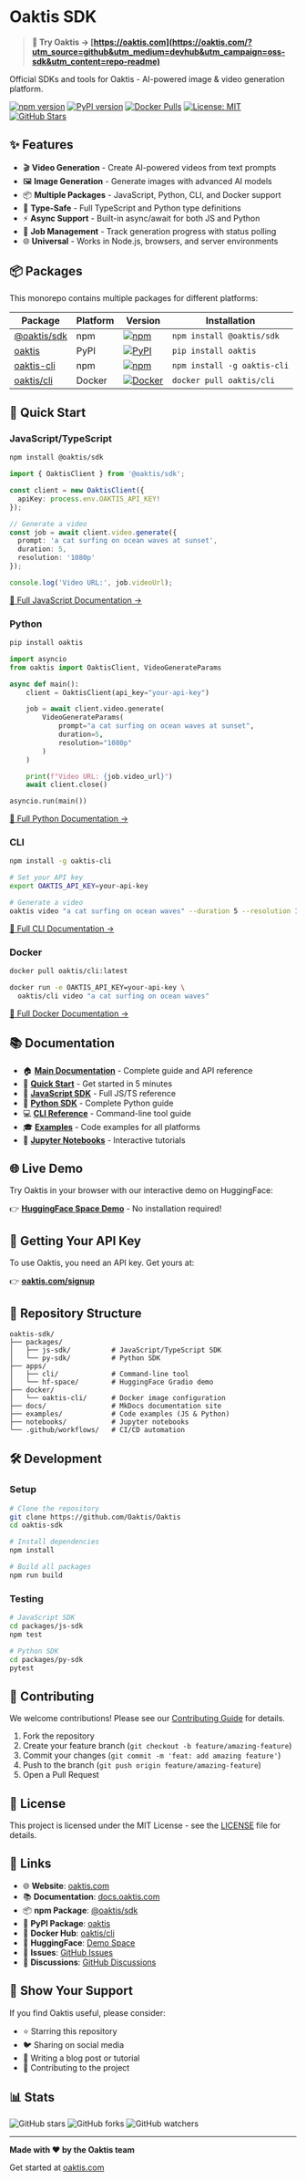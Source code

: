# Oaktis SDK

> **🔗 Try Oaktis → [https://oaktis.com](https://oaktis.com/?utm_source=github&utm_medium=devhub&utm_campaign=oss-sdk&utm_content=repo-readme)**

Official SDKs and tools for Oaktis - AI-powered image & video generation platform.

[![npm version](https://img.shields.io/npm/v/@oaktis/sdk)](https://www.npmjs.com/package/@oaktis/sdk)
[![PyPI version](https://img.shields.io/pypi/v/oaktis)](https://pypi.org/project/oaktis/)
[![Docker Pulls](https://img.shields.io/docker/pulls/oaktis/cli)](https://hub.docker.com/r/oaktis/cli)
[![License: MIT](https://img.shields.io/badge/License-MIT-blue.svg)](LICENSE)
[![GitHub Stars](https://img.shields.io/github/stars/oaktis/oaktis-sdk?style=social)](https://github.com/Oaktis/Oaktis)

## ✨ Features

- 🎬 **Video Generation** - Create AI-powered videos from text prompts
- 🖼️ **Image Generation** - Generate images with advanced AI models
- 📦 **Multiple Packages** - JavaScript, Python, CLI, and Docker support
- 📝 **Type-Safe** - Full TypeScript and Python type definitions
- ⚡ **Async Support** - Built-in async/await for both JS and Python
- 🔄 **Job Management** - Track generation progress with status polling
- 🌐 **Universal** - Works in Node.js, browsers, and server environments

## 📦 Packages

This monorepo contains multiple packages for different platforms:

| Package | Platform | Version | Installation |
|---------|----------|---------|--------------|
| [@oaktis/sdk](https://www.npmjs.com/package/@oaktis/sdk) | npm | [![npm](https://img.shields.io/npm/v/@oaktis/sdk)](https://www.npmjs.com/package/@oaktis/sdk) | `npm install @oaktis/sdk` |
| [oaktis](https://pypi.org/project/oaktis/) | PyPI | [![PyPI](https://img.shields.io/pypi/v/oaktis)](https://pypi.org/project/oaktis/) | `pip install oaktis` |
| [oaktis-cli](https://www.npmjs.com/package/oaktis-cli) | npm | [![npm](https://img.shields.io/npm/v/oaktis-cli)](https://www.npmjs.com/package/oaktis-cli) | `npm install -g oaktis-cli` |
| [oaktis/cli](https://hub.docker.com/r/oaktis/cli) | Docker | [![Docker](https://img.shields.io/docker/pulls/oaktis/cli)](https://hub.docker.com/r/oaktis/cli) | `docker pull oaktis/cli` |

## 🚀 Quick Start

### JavaScript/TypeScript

```bash
npm install @oaktis/sdk
```

```typescript
import { OaktisClient } from '@oaktis/sdk';

const client = new OaktisClient({
  apiKey: process.env.OAKTIS_API_KEY!
});

// Generate a video
const job = await client.video.generate({
  prompt: 'a cat surfing on ocean waves at sunset',
  duration: 5,
  resolution: '1080p'
});

console.log('Video URL:', job.videoUrl);
```

[📖 Full JavaScript Documentation →](packages/js-sdk/README.md)

### Python

```bash
pip install oaktis
```

```python
import asyncio
from oaktis import OaktisClient, VideoGenerateParams

async def main():
    client = OaktisClient(api_key="your-api-key")

    job = await client.video.generate(
        VideoGenerateParams(
            prompt="a cat surfing on ocean waves at sunset",
            duration=5,
            resolution="1080p"
        )
    )

    print(f"Video URL: {job.video_url}")
    await client.close()

asyncio.run(main())
```

[📖 Full Python Documentation →](packages/py-sdk/README.md)

### CLI

```bash
npm install -g oaktis-cli

# Set your API key
export OAKTIS_API_KEY=your-api-key

# Generate a video
oaktis video "a cat surfing on ocean waves" --duration 5 --resolution 1080p
```

[📖 Full CLI Documentation →](apps/cli/README.md)

### Docker

```bash
docker pull oaktis/cli:latest

docker run -e OAKTIS_API_KEY=your-api-key \
  oaktis/cli video "a cat surfing on ocean waves"
```

[📖 Full Docker Documentation →](docker/oaktis-cli/README.md)

## 📚 Documentation

- 🏠 **[Main Documentation](https://docs.oaktis.com)** - Complete guide and API reference
- 🎯 **[Quick Start](https://docs.oaktis.com/getting-started/quickstart/)** - Get started in 5 minutes
- 🔧 **[JavaScript SDK](https://docs.oaktis.com/js-sdk/overview/)** - Full JS/TS reference
- 🐍 **[Python SDK](https://docs.oaktis.com/py-sdk/overview/)** - Complete Python guide
- 💻 **[CLI Reference](https://docs.oaktis.com/cli/overview/)** - Command-line tool guide
- 🎓 **[Examples](examples/)** - Code examples for all platforms
- 📓 **[Jupyter Notebooks](notebooks/)** - Interactive tutorials

## 🌐 Live Demo

Try Oaktis in your browser with our interactive demo on HuggingFace:

👉 **[HuggingFace Space Demo](https://huggingface.co/spaces/oaktis/demo)** - No installation required!

## 🔑 Getting Your API Key

To use Oaktis, you need an API key. Get yours at:

👉 **[oaktis.com/signup](https://oaktis.com/?utm_source=github&utm_medium=devhub&utm_campaign=oss-sdk&utm_content=repo-apikey)**

## 📁 Repository Structure

```
oaktis-sdk/
├── packages/
│   ├── js-sdk/          # JavaScript/TypeScript SDK
│   └── py-sdk/          # Python SDK
├── apps/
│   ├── cli/             # Command-line tool
│   └── hf-space/        # HuggingFace Gradio demo
├── docker/
│   └── oaktis-cli/      # Docker image configuration
├── docs/                # MkDocs documentation site
├── examples/            # Code examples (JS & Python)
├── notebooks/           # Jupyter notebooks
└── .github/workflows/   # CI/CD automation
```

## 🛠️ Development

### Setup

```bash
# Clone the repository
git clone https://github.com/Oaktis/Oaktis
cd oaktis-sdk

# Install dependencies
npm install

# Build all packages
npm run build
```

### Testing

```bash
# JavaScript SDK
cd packages/js-sdk
npm test

# Python SDK
cd packages/py-sdk
pytest
```

## 🤝 Contributing

We welcome contributions! Please see our [Contributing Guide](CONTRIBUTING.md) for details.

1. Fork the repository
2. Create your feature branch (`git checkout -b feature/amazing-feature`)
3. Commit your changes (`git commit -m 'feat: add amazing feature'`)
4. Push to the branch (`git push origin feature/amazing-feature`)
5. Open a Pull Request

## 📄 License

This project is licensed under the MIT License - see the [LICENSE](LICENSE) file for details.

## 🔗 Links

- 🌐 **Website**: [oaktis.com](https://oaktis.com/?utm_source=github&utm_medium=devhub&utm_campaign=oss-sdk&utm_content=repo-links)
- 📚 **Documentation**: [docs.oaktis.com](https://docs.oaktis.com)
- 📦 **npm Package**: [@oaktis/sdk](https://www.npmjs.com/package/@oaktis/sdk)
- 🐍 **PyPI Package**: [oaktis](https://pypi.org/project/oaktis/)
- 🐳 **Docker Hub**: [oaktis/cli](https://hub.docker.com/r/oaktis/cli)
- 🤗 **HuggingFace**: [Demo Space](https://huggingface.co/spaces/oaktis/demo)
- 🐛 **Issues**: [GitHub Issues](https://github.com/Oaktis/Oaktis/issues)
- 💬 **Discussions**: [GitHub Discussions](https://github.com/Oaktis/Oaktis/discussions)

## 🌟 Show Your Support

If you find Oaktis useful, please consider:

- ⭐ Starring this repository
- 🐦 Sharing on social media
- 📝 Writing a blog post or tutorial
- 🤝 Contributing to the project

## 📊 Stats

![GitHub stars](https://img.shields.io/github/stars/oaktis/oaktis-sdk?style=social)
![GitHub forks](https://img.shields.io/github/forks/oaktis/oaktis-sdk?style=social)
![GitHub watchers](https://img.shields.io/github/watchers/oaktis/oaktis-sdk?style=social)

---

**Made with ❤️ by the Oaktis team**

Get started at [oaktis.com](https://oaktis.com/?utm_source=github&utm_medium=devhub&utm_campaign=oss-sdk&utm_content=repo-footer)
